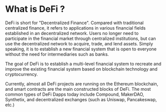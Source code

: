 # What is DeFi ?

DeFi is short for "Decentralized Finance". Compared with traditional centralized finance, it refers to applications in various financial fields established in an decentralized network. Users no longer need to participate in the financial market through centralized institutions, but can use the decentralized network to acquire, trade, and lend assets. Simply speaking, it is to establish a new financial system that is open to everyone without the need for intermediaries such as banks.

The goal of DeFi is to establish a multi-level financial system to recreate and improve the existing financial system based on blockchain technology and cryptocurrency. 

Currently, almost all DeFi projects are running on the Ethereum blockchain, and smart contracts are the main constructed blocks of DeFi. The most common types of DeFi Dapps today include Compound, MakerDAO, Synthetix, and decentralized exchanges \(such as Uniswap, Pancakeswap, etc.\)

